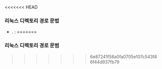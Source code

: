 <<<<<<< HEAD
### 리눅스 디렉토리 경로 문법
- . :
=======
### 리눅스 디렉토리 경로 문범
>>>>>>> 6e87241f58a0fa0705e107c543f46f44d937fb79

